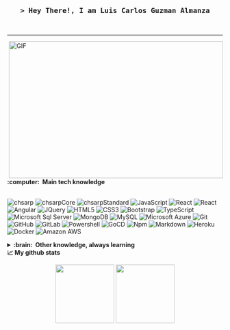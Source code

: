 <!-- Intro  -->
<h3 align="center">
        <samp>&gt; Hey There!, I am Luis Carlos Guzman Almanza</samp>
</h3>
<br>

<hr/>


  <img align="right" alt="GIF" src="https://github.com/abhisheknaiidu/abhisheknaiidu/blob/master/code.gif?raw=true" width="500" height="320" />
  


  <summary><b>:computer: &nbsp;Main tech knowledge</b></summary>
  <br/>

![chsarp](https://img.shields.io/badge/.NET-963DAD.svg?&style=SOCIAL&logo=C%20Sharp&logoColor=white)
![chsarpCore](https://img.shields.io/badge/.NETCore-963DAD.svg?&style=SOCIAL&logo=C%20Sharp&logoColor=white)
![chsarpStandard](https://img.shields.io/badge/.NETStandard-963DAD.svg?&style=SOCIAL&logo=C%20Sharp&logoColor=white)
![JavaScript](https://img.shields.io/badge/JAVASCRIPT-323330.svg?&style=flat&logo=javascript&logoColor=%23F7DF1E)
![React](https://img.shields.io/badge/-REACT-black?style=flat-square&logo=react)
![React](https://img.shields.io/badge/-ReactNative-black?style=flat-square&logo=react)
![Angular](https://img.shields.io/badge/ANGULAR-DD0031.svg?&style=flat&logo=angular&logoColor=white)
![JQuery](https://img.shields.io/badge/JQUERY-0769AD.svg?&style=flat&logo=jquery&logoColor=white)
![HTML5](https://img.shields.io/badge/-HTML5-E34F26?style=flat-square&logo=html5&logoColor=white)
![CSS3](https://img.shields.io/badge/-CSS3-1572B6?style=flat-square&logo=css3)
![Bootstrap](https://img.shields.io/badge/-BOOTSTRAP-563D7C?style=flat-square&logo=bootstrap)
![TypeScript](https://img.shields.io/badge/TYPESCRIPT-%23007ACC.svg?&style=flat&logo=typescript&logoColor=white)
![Microsoft Sql Server](https://img.shields.io/badge/-SQL%20Server-CC2927?style=flat-square&logo=microsoft-sql-server&logoColor=ffffff)
![MongoDB](https://img.shields.io/badge/-MongoDB-black?style=flat-square&logo=mongodb)
![MySQL](https://img.shields.io/badge/-MySQL-black?style=flat-square&logo=mysql)
![Microsoft Azure](https://img.shields.io/badge/Microsoft%20Azure-232F7E?style=flat-square&logo=microsoft-azure)
![Git](https://img.shields.io/badge/GIT-%23F05033.svg?&style=flat&logo=git&logoColor=white)
![GitHub](https://img.shields.io/badge/GITHUB-%23121011.svg?&style=flat&logo=github&logoColor=white)
![GitLab](https://img.shields.io/badge/GITLAB-%23181717.svg?&style=flat&logo=gitlab&logoColor=white)
![Powershell](http://img.shields.io/badge/-PowerShell-5391FE?style=flat-square&logo=powershell&logoColor=ffffff)
![GoCD](https://img.shields.io/badge/GoCD-94399E.svg?&style=SOCIAL&logo=GoCD&logoColor=white)
![Npm](https://img.shields.io/badge/-npm-CB3837?style=flat-square&logo=npm)
![Markdown](https://img.shields.io/badge/-Markdown-000000?style=flat-square&logo=markdown)
![Heroku](https://img.shields.io/badge/-Heroku-430098?style=flat-square&logo=heroku)
![Docker](https://img.shields.io/badge/-Docker-black?style=flat-square&logo=docker)
![Amazon AWS](https://img.shields.io/badge/Amazon%20AWS-232F3E?style=flat-square&logo=amazon-aws)


  
 <details>
  <summary><b>:brain: &nbsp;Other knowledge, always learning</b></summary>
  <br/> 

![Firebase](https://img.shields.io/badge/FIREBASE-FFCA28.svg?&style=flat&logo=firebase&logoColor=black)&nbsp;
![Java](https://img.shields.io/badge/JAVA-007396.svg?&style=flat&logo=java&logoColor=white)
![NodeJS](https://img.shields.io/badge/NODEJS-339933.svg?&style=flat&logo=node.js&logoColor=white)&nbsp;\
![Redis](https://img.shields.io/badge/REDIS-DC382D.svg?&style=flat&logo=redis&logoColor=white)&nbsp;
![Nginx](https://img.shields.io/badge/NGINX-269539.svg?&style=flat&logo=nginx&logoColor=white)&nbsp;
![GRPC](https://img.shields.io/badge/GRPC-4285F4.svg?&style=flat&logo=google&logoColor=white)&nbsp;
![Kafka](https://img.shields.io/badge/APACHA%20KAFKA-231F20.svg?&style=flat&logo=apache-kafka&logoColor=white)&nbsp;\
![Kubernetes](https://img.shields.io/badge/KUBERNETES-326CE5.svg?&style=flat&logo=kubernetes&logoColor=white)&nbsp;
![GithubActions](https://img.shields.io/badge/GITHUB%20ACTIONS-2088FF.svg?&style=flat&logo=github-actions&logoColor=white)&nbsp;\
![GCP](https://img.shields.io/badge/GOOGLE%20CLOUD%20PLATAFORM-4285F4.svg?&style=flat&logo=google-cloud&logoColor=white)&nbsp;
![AWS](https://img.shields.io/badge/AMAZON%20AWS-232F3E.svg?&style=flat&logo=amazon-aws&logoColor=white)&nbsp;
![Onion Architecture](https://img.shields.io/badge/ONION%20ARCHITECTURE-A81C7D.svg?&style=flat&logoColor=white)&nbsp;
![BDD](https://img.shields.io/badge/BEHAVIOR%20DD-4479A1.svg?&style=flat&logo=bdd&logoColor=white)&nbsp;
![Python](https://img.shields.io/badge/PYTHON-3776AB.svg?&style=flat&logo=python&logoColor=white)&nbsp;\
![Cpp](https://img.shields.io/badge/C++-00599C.svg?&style=flat&logo=c%2B%2B&logoColor=white)&nbsp;
![Arduino](https://img.shields.io/badge/ARDUINO-00979D.svg?&style=flat&logo=arduino&logoColor=white)&nbsp;
![JSP](https://img.shields.io/badge/JSP-323330.svg?&style=flat&logo=eclipse&logoColor=white)&nbsp;
![SASS](https://img.shields.io/badge/SASS-CC6699.svg?&style=flat&logo=sass&logoColor=white)&nbsp;
![PHP](https://img.shields.io/badge/PHP-777BB4.svg?&style=flat&logo=php&logoColor=white)&nbsp;
</details>


<summary><b> 📈 My github stats </b></summary>



<div align="center">
<p align="center">   
  <img height="137px" src="https://github-readme-stats.vercel.app/api?username=luisca1030&hide_title=true&hide_border=true&show_icons=true&include_all_commits=true&count_private=true&line_height=21&theme=nightowl" /> <img height="137px" src="https://github-readme-stats.vercel.app/api/top-langs/?username=luisca1030&hide=html&hide_title=true&hide_border=true&layout=compact&langs_count=8&theme=nightowl" />
</p>
</div>


<!--
**luisca1030/luisca1030** is a ✨ _special_ ✨ repository because its `README.md` (this file) appears on your GitHub profile.

Here are some ideas to get you started:

- 🔭 I’m currently working on ...
- 🌱 I’m currently learning ...
- 👯 I’m looking to collaborate on ...
- 🤔 I’m looking for help with ...
- 💬 Ask me about ...
- 📫 How to reach me: ...
- 😄 Pronouns: ...
- ⚡ Fun fact: ...
-->
